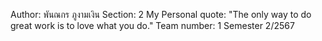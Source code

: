 Author: พันณกร ภูงามเงิน
Section: 2
My Personal quote: "The only way to do great work is to love what you do."
Team number: 1
Semester 2/2567

